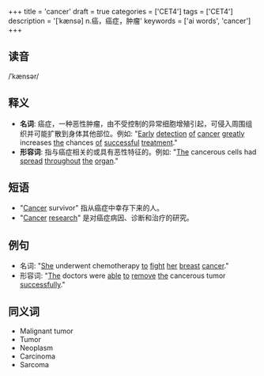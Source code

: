 +++
title = 'cancer'
draft = true
categories = ['CET4']
tags = ['CET4']
description = '[ˈkænsə] n.癌，癌症，肿瘤'
keywords = ['ai words', 'cancer']
+++

## 读音
/ˈkænsər/

## 释义
- **名词**: 癌症，一种恶性肿瘤，由不受控制的异常细胞增殖引起，可侵入周围组织并可能扩散到身体其他部位。例如: "[Early](/post/early/) [detection](/post/detection/) [of](/post/of/) [cancer](/post/cancer/) [greatly](/post/greatly/) increases [the](/post/the/) chances [of](/post/of/) [successful](/post/successful/) [treatment](/post/treatment/)."
- **形容词**: 指与癌症相关的或具有恶性特征的。例如: "[The](/post/the/) cancerous cells had [spread](/post/spread/) [throughout](/post/throughout/) [the](/post/the/) [organ](/post/organ/)."

## 短语
- "[Cancer](/post/cancer/) survivor" 指从癌症中幸存下来的人。
- "[Cancer](/post/cancer/) [research](/post/research/)" 是对癌症病因、诊断和治疗的研究。

## 例句
- 名词: "[She](/post/she/) underwent chemotherapy [to](/post/to/) [fight](/post/fight/) [her](/post/her/) [breast](/post/breast/) [cancer](/post/cancer/)."
- 形容词: "[The](/post/the/) doctors were [able](/post/able/) [to](/post/to/) [remove](/post/remove/) [the](/post/the/) cancerous tumor [successfully](/post/successfully/)."

## 同义词
- Malignant tumor
- Tumor
- Neoplasm
- Carcinoma
- Sarcoma

